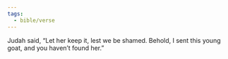```yaml
---
tags:
  - bible/verse
---
```

Judah said, “Let her keep it, lest we be shamed. Behold, I sent this young goat, and you haven’t found her.”